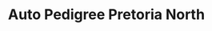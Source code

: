 ---
title: "Auto Pedigree Pretoria North"
url: /pretoria/auto-pedigree-pretoria-north/
shop: Autohaus
---